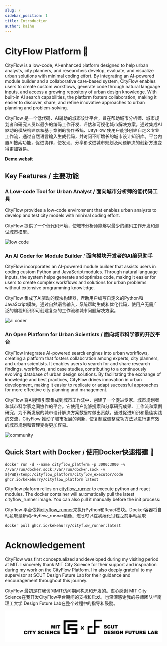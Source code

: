 ```yaml
---
slug: /
sidebar_position: 1
title: Introduction
author: kaihu
---
```


# CityFlow Platform 👋

CityFlow is a low-code, AI-enhanced platform designed to help urban analysts, city planners, and researchers develop, evaluate, and visualize urban solutions with minimal coding effort. By integrating an AI-powered module builder and a collaborative case-based system, CityFlow enables users to create custom workflows, generate code through natural language inputs, and access a growing repository of urban design knowledge. With built-in AI search capabilities, the platform fosters collaboration, making it easier to discover, share, and refine innovative approaches to urban planning and problem-solving.

CityFlow 是一个低代码、AI辅助的城市设计平台，旨在帮助城市分析师、城市规划者和研究人员以最少的编码工作开发、评估和可视化城市解决方案。通过集成AI驱动的模块构建器和基于案例的协作系统，CityFlow 使用户能够创建自定义专业工作流，通过自然语言输入生成代码，并访问不断增长的城市设计知识库。平台内置AI搜索功能，促进协作，使发现、分享和改进城市规划及问题解决的创新方法变得更加容易。

**[Demo websit](https://cityflow.media.mit.edu/)**

## Key Features / 主要功能

### A Low-code Tool for Urban Analyst / 面向城市分析师的低代码工具

CityFlow provides a low-code environment that enables urban analysts to develop and test city models with minimal coding effort.

CityFlow 提供了一个低代码环境，使城市分析师能够以最少的编码工作开发和测试城市模型。

![low code](assets/low_code.gif)

### An AI Coder for Module Builder / 面向模块开发者的AI编码助手

CityFlow incorporates an AI-powered module builder that assists users in coding custom Python and JavaScript modules. Through natural language inputs, the system helps generate and optimize code, making it easier for users to create complex workflows and solutions for urban problems without extensive programming knowledge.

CityFlow 集成了AI驱动的模块构建器，帮助用户编写自定义的Python和JavaScript模块。通过自然语言输入，系统帮助生成和优化代码，使用户无需广泛的编程知识即可创建复杂的工作流和城市问题解决方案。

![ai coder](assets/ai_coder.gif)

### An Open Platform for Urban Scientists / 面向城市科学家的开放平台

CityFlow integrates AI-powered search engines into urban workflows, creating a platform that fosters collaboration among experts, city planners, and urban scientists. It enables users to search for and share research findings, workflows, and case studies, contributing to a continuously evolving database of urban design solutions. By facilitating the exchange of knowledge and best practices, CityFlow drives innovation in urban development, making it easier to replicate or adapt successful approaches for more effective city planning and management.

CityFlow 将AI搜索引擎集成到城市工作流中，创建了一个促进专家、城市规划者和城市科学家之间协作的平台。它使用户能够搜索和分享研究成果、工作流和案例研究，为不断发展的城市设计解决方案数据库做出贡献。通过促进知识和最佳实践的交流，CityFlow 推动了城市发展的创新，使复制或调整成功方法以进行更有效的城市规划和管理变得更加容易。

![community](assets/community.gif)


## Quick Start with Docker / 使用Docker快速搭建 🐳

```
docker run -d --name cityflow_platform -p 3000:3000 -v //var/run/docker.sock:/var/run/docker.sock -v ${PWD}/temp:/cityflow_platform/cityflow_executor/code ghcr.io/kekehurry/cityflow_platform:latest
```

Cityflow plaform relies on [cityflow_runner](https://github.com/kekehurry/cityflow_runner.git) to execute python and react modules. The docker container will automatically pull the latest cityflow_runner image. You can also pull it manually before the init process:

Cityflow 平台依赖[cityflow_runner](https://github.com/kekehurry/cityflow_runner.git)来执行Python和React模块。Docker容器将自动拉取最新的cityflow_runner镜像。您也可以在初始化过程之前手动拉取

```
docker pull ghcr.io/kekehurry/cityflow_runner:latest
```

# Acknowledgement

CityFlow was first conceptualized and developed during my visiting period at MIT. I sincerely thank MIT City Science for their support and inspiration during my work on the CityFlow Platform. I’m also deeply grateful to my supervisor at SCUT Design Future Lab for their guidance and encouragement throughout this journey.

CityFlow 最初是在我访问MIT访问期间构思和开发的。衷心感谢 MIT City Science在我开发CityFlow平台期间的支持和启发。也深深感谢我的导师团队华南理工大学 Design Future Lab在整个过程中的指导和鼓励。

![cityscience](assets/CSxDFL.png)

